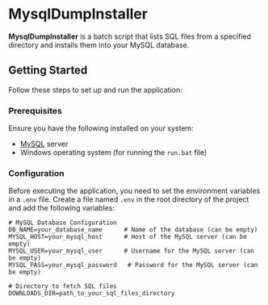 # MysqlDumpInstaller

**MysqlDumpInstaller** is a batch script that lists SQL files from a specified directory and installs them into your MySQL database.

## Getting Started

Follow these steps to set up and run the application:

### Prerequisites

Ensure you have the following installed on your system:

- [MySQL](https://www.mysql.com/) server
- Windows operating system (for running the `run.bat` file)

### Configuration

Before executing the application, you need to set the environment variables in a `.env` file. Create a file named `.env` in the root directory of the project and add the following variables:

```env
# MySQL Database Configuration
DB_NAME=your_database_name      # Name of the database (can be empty)
MYSQL_HOST=your_mysql_host      # Host of the MySQL server (can be empty)
MYSQL_USER=your_mysql_user      # Username for the MySQL server (can be empty)
MYSQL_PASS=your_mysql_password   # Password for the MySQL server (can be empty)

# Directory to fetch SQL files
DOWNLOADS_DIR=path_to_your_sql_files_directory
